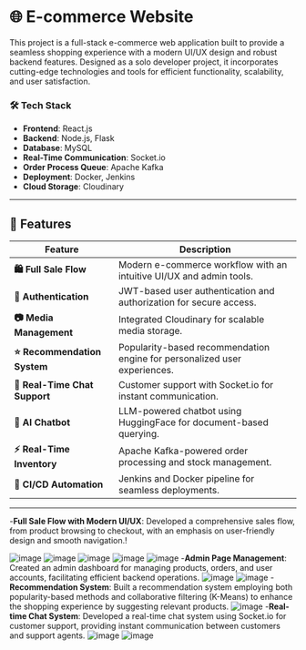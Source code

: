 # 🌐 E-commerce Website  
This project is a full-stack e-commerce web application built to provide a seamless shopping experience with a modern UI/UX design and robust backend features. Designed as a solo developer project, it incorporates cutting-edge technologies and tools for efficient functionality, scalability, and user satisfaction.

### 🛠️ Tech Stack  
- **Frontend**: React.js  
- **Backend**: Node.js, Flask
- **Database**: MySQL
- **Real-Time Communication**: Socket.io  
- **Order Process Queue**: Apache Kafka  
- **Deployment**: Docker, Jenkins  
- **Cloud Storage**: Cloudinary  

---

## 🎯 Features  

| Feature                          | Description                                                                                       |
|----------------------------------|---------------------------------------------------------------------------------------------------|
| **🛍️ Full Sale Flow**             | Modern e-commerce workflow with an intuitive UI/UX and admin tools.                              |
| **🔐 Authentication**            | JWT-based user authentication and authorization for secure access.                              |
| **📷 Media Management**           | Integrated Cloudinary for scalable media storage.                                                |
| **⭐ Recommendation System**      | Popularity-based recommendation engine for personalized user experiences.                        |
| **💬 Real-Time Chat Support**     | Customer support with Socket.io for instant communication.                                       |
| **🤖 AI Chatbot**                 | LLM-powered chatbot using HuggingFace for document-based querying.                               |
| **⚡ Real-Time Inventory**        | Apache Kafka-powered order processing and stock management.                                      |
| **🚀 CI/CD Automation**           | Jenkins and Docker pipeline for seamless deployments.                                            |

---

\-**Full Sale Flow with Modern UI/UX**: Developed a comprehensive sales flow, from product browsing to checkout, with an emphasis on user-friendly design and smooth navigation.!

![image](https://github.com/user-attachments/assets/45dc24d7-2d95-4907-ab01-a0caa587a6ab)
![image](https://github.com/user-attachments/assets/3dffa396-2365-4d70-8bb8-5ff802617f8e)
![image](https://github.com/user-attachments/assets/0675319f-908e-46fa-b734-9ae3aa9c090b)
![image](https://github.com/user-attachments/assets/a1eac241-8dd9-40aa-8337-9995a8444f4b)
![image](https://github.com/user-attachments/assets/3f076633-caad-4e17-ac1b-103d32ae518f)
\-**Admin Page Management**: Created an admin dashboard for managing products, orders, and user accounts, facilitating efficient backend operations.
![image](https://github.com/user-attachments/assets/e5c2ec92-ca86-414d-9562-b41cb20fed0a)
![image](https://github.com/user-attachments/assets/f16e39c4-2d69-452e-926a-bc816f29dd11)
\-**Recommendation System**: Built a recommendation system employing both popularity-based methods and collaborative filtering (K-Means) to enhance the shopping experience by suggesting relevant products.
![image](https://github.com/user-attachments/assets/01d170e1-b6d5-46ef-887d-5f8522bb2eba)
\-**Real-time Chat System**: Developed a real-time chat system using Socket.io for customer support, providing instant communication between customers and support agents.
![image](https://github.com/user-attachments/assets/d3b47dfc-0ee7-40e5-ac64-2dd5675081f9)
![image](https://github.com/user-attachments/assets/9295e5cd-454a-435e-8f80-4f5188474709)
